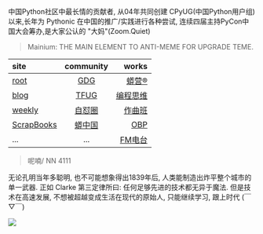 中国Python社区中最长情的贡献者, 从04年共同创建 CPyUG(中国Python用户组)以来,长年为 Pythonic 在中国的推广/实践进行各种尝试, 连续四届主持PyCon中国大会筹办,是大家公认的 "大妈"(Zoom.Quiet)

> Mainium: THE MAIN ELEMENT TO ANTI-MEME FOR UPGRADE TEME.

| site | community | works |
| :-----| :----: | ----: |
| [root](http://zoomquiet.io/) | [GDG](https://blog.zhgdg.org/) | [蟒营®](https://doc.101.camp/) |
| [blog](https://blog.zoomquiet.io/pages/zoomquiet.html) | [TFUG](http://zh.tfug.world/) | [编程思维](https://py.101.camp/) |
| [weekly](http://weekly.pychina.org/) | [自怼圈](https://du.101.camp/) | [作曲班](https://mu.101.camp/) |
| [ScrapBooks](https://zoomquiet.io/collection.html) | [蟒中国](https://pychina.org/) | [OBP](https://zoomquiet.io/obp/index.html) |
| ... | ... | [FM电台](https://fm.101.camp/) |


> ​呢喃/ NN 4111

无论孔明当年多聪明,
也不可能想象得出1839年后,
人类能制造出炸平整个城市的单一武器.
正如 Clarke 第三定律所曰:
任何足够先进的技术都无异于魔法.
但是技术在高速发展,
不想被超越变成生活在现代的原始人,
只能继续学习,
跟上时代
(￣▽￣)


![](http://ydlj.zoomquiet.top/ipic/2020-08-20-zq42-today-card-2008.020.jpeg)



